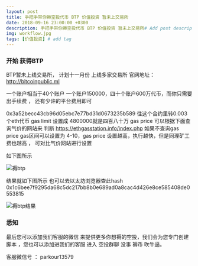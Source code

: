 ```yaml
---
layout: post
title: 手把手带你褥空投代币 BTP 价值投资 暂未上交易所
date: 2018-09-16 23:00:00 +0300
description: 手把手带你褥空投代币 BTP 价值投资 暂未上交易所# Add post description (optional)
img: workflow.jpg
tags: [价值投资] # add tag
---
```


### 开始 获得BTP 

BTP暂未上线交易所， 计划十一月份 上线多家交易所  官网地址：
http://bitcoinpublic.ml
							

一个账户相当于40个账户 一个账户150000，四十个账户600万代币，而你只需要出手续费 ， 还有少许的平台费用即可

0x3a52becc43cb96d05ebc7e77bd31d0673235b589  往这个合约里转0.003个eth代币  gas limit 设置成 4800000就是四百八十万
 gas price  可以根据下面查询气价的网站来 判断 https://ethgasstation.info/index.php 
 如果不查询gas price  gas区间可以设置为 4-10，gas price 设置越高，执行越快，但是同理矿工费也越高 ， 可对比气价网站进行设置
 
 
 如下图所示
 
 ![褥btp]({{site.baseurl}}/assets/img/2018-9-16-btp/褥btp.png)
 
 结果就如下图所示   也可以去以太坊浏览器查此hash  0x1c6bee7f9295da68c5dc217bb8b0e689ad0a8cac4d426e8ce585408de0553815
 
 ![褥btp结果]({{site.baseurl}}/assets/img/2018-9-16-btp/褥btp结果.png)

  
  
###  悉知

最后您可以添加我们客服的微信  来提供更多你想褥的空投，我们会为您专门创建脚本  ，您也可以添加进我们的客服 进入 空投群聊 没事 褥币 吹牛逼。

客服微信号 ：   parkour13579
